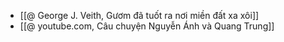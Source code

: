 - [[@ George J. Veith, Gươm đã tuốt ra nơi miền đất xa xôi]]
- [[@ youtube.com, Câu chuyện Nguyễn Ánh và Quang Trung]]
